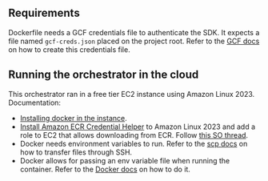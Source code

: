 ## Requirements

Dockerfile needs a GCF credentials file to authenticate the SDK. 
It expects a file named `gcf-creds.json` placed on the project root.
Refer to the [GCF docs](https://cloud.google.com/docs/authentication/provide-credentials-adc?hl=pt-br#wlif-key) on how to create this credentials file.

## Running the orchestrator in the cloud

This orchestrator ran in a free tier EC2 instance using Amazon Linux 2023.
Documentation:

* [Installing docker in the instance](https://docs.aws.amazon.com/pt_br/serverless-application-model/latest/developerguide/install-docker.html#install-docker-instructions).
* [Install Amazon ECR Credential Helper](https://github.com/awslabs/amazon-ecr-credential-helper?tab=readme-ov-file#configuration) to Amazon Linux 2023 and add a role to EC2 that allows downloading from ECR. Follow [this SO thread](https://stackoverflow.com/a/71194886).
* Docker needs environment variables to run. Refer to the [scp docs](https://unix.stackexchange.com/a/416490) on how to transfer files through SSH.
* Docker allows for passing an env variable file when running the container. Refer to the [Docker docs](https://docs.docker.com/compose/environment-variables/set-environment-variables/#substitute-with---env-file) on how to do it.



